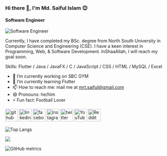 ### Hi there 👋, I'm Md. Saiful Islam 😊
#### Software Engineer
![Software Engineer](https://media.licdn.com/dms/image/D5616AQGIG5KKk1RHFA/profile-displaybackgroundimage-shrink_350_1400/0/1701855338323?e=1721260800&v=beta&t=MagWc5ZP5-WoZuH4O_3wF4mtAqjxSaijpnRQTezt4jA)

Currently, I have completed my BSc. degree from North South University in Computer Science and Engineering (CSE). I have a keen interest in Programming, Web, & Software Development. InShaaAllah, I will reach my goal soon.

Skills: Flutter / Java / JavaFX / C / JavaScript / CSS / HTML  / MySQL / Excel

- 🔭 I’m currently working on SBC GYM 
- 🌱 I’m currently learning Flutter 
- 📫 How to reach me: mail me at mrt.saiful@gmail.com 
- 😄 Pronouns: he/him 
- ⚡ Fun fact: Football Lover 


[<img src='https://cdn.jsdelivr.net/npm/simple-icons@3.0.1/icons/github.svg' alt='github' height='40'>](https://github.com/SAIFULmrt)  [<img src='https://cdn.jsdelivr.net/npm/simple-icons@3.0.1/icons/linkedin.svg' alt='linkedin' height='40'>](https://www.linkedin.com/in/saifulmrt/)  [<img src='https://cdn.jsdelivr.net/npm/simple-icons@3.0.1/icons/facebook.svg' alt='facebook' height='40'>](https://www.facebook.com/mrt.saiful)  [<img src='https://cdn.jsdelivr.net/npm/simple-icons@3.0.1/icons/instagram.svg' alt='instagram' height='40'>](https://www.instagram.com/saifulmrt/)  [<img src='https://cdn.jsdelivr.net/npm/simple-icons@3.0.1/icons/twitter.svg' alt='twitter' height='40'>](https://twitter.com/mrt_syful)  [<img src='https://cdn.jsdelivr.net/npm/simple-icons@3.0.1/icons/youtube.svg' alt='YouTube' height='40'>](https://www.youtube.com/channel/SAIFULmrt)  [<img src='https://cdn.jsdelivr.net/npm/simple-icons@3.0.1/icons/reddit.svg' alt='Reddit' height='40'>](https://www.reddit.com/user/SAIFULmrt)  

![Top Langs](https://github-readme-stats.vercel.app/api/top-langs/?username=SAIFULmrt&layout=donut)

<picture>
  <source
    srcset="https://github-readme-stats.vercel.app/api?username=SAIFULmrt&show_icons=true&theme=dark"
    media="(prefers-color-scheme: dark)"
  />
  <source
    srcset="https://github-readme-stats.vercel.app/api?username=SAIFULmrt&show_icons=true"
    media="(prefers-color-scheme: light), (prefers-color-scheme: no-preference)"
  />
  <img src="https://github-readme-stats.vercel.app/api?username=SAIFULmrt&show_icons=true" />
</picture>

![GitHub metrics](https://metrics.lecoq.io/SAIFULmrt)  

